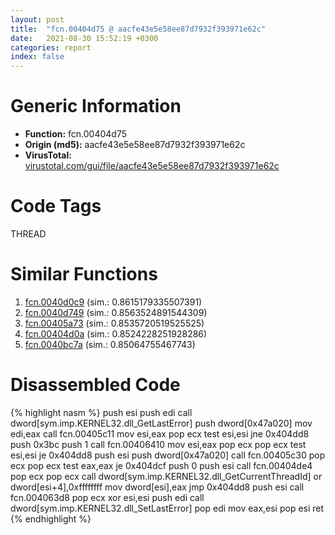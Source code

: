 ```yaml
---
layout: post
title:  "fcn.00404d75 @ aacfe43e5e58ee87d7932f393971e62c"
date:   2021-08-30 15:52:19 +0300
categories: report
index: false
---
```


# Generic Information
- **Function:** fcn.00404d75
- **Origin (md5):** aacfe43e5e58ee87d7932f393971e62c
- **VirusTotal:** [virustotal.com/gui/file/aacfe43e5e58ee87d7932f393971e62c][virustotal_ref]

# Code Tags
<span class="tag" id="THREAD">THREAD</span>


# Similar Functions

1. [fcn.0040d0c9][similar_1_ref] (sim.: 0.8615179335507391)
2. [fcn.0040d749][similar_2_ref] (sim.: 0.8563524891544309)
3. [fcn.00405a73][similar_3_ref] (sim.: 0.8535720519525525)
4. [fcn.00404d0a][similar_4_ref] (sim.: 0.8524228251928286)
5. [fcn.0040bc7a][similar_5_ref] (sim.: 0.85064755467743)


# Disassembled Code

{% highlight nasm %}
push esi
push edi
call dword[sym.imp.KERNEL32.dll_GetLastError]
push dword[0x47a020]
mov edi,eax
call fcn.00405c11
mov esi,eax
pop ecx
test esi,esi
jne 0x404dd8
push 0x3bc
push 1
call fcn.00406410
mov esi,eax
pop ecx
pop ecx
test esi,esi
je 0x404dd8
push esi
push dword[0x47a020]
call fcn.00405c30
pop ecx
pop ecx
test eax,eax
je 0x404dcf
push 0
push esi
call fcn.00404de4
pop ecx
pop ecx
call dword[sym.imp.KERNEL32.dll_GetCurrentThreadId]
or dword[esi+4],0xffffffff
mov dword[esi],eax
jmp 0x404dd8
push esi
call fcn.004063d8
pop ecx
xor esi,esi
push edi
call dword[sym.imp.KERNEL32.dll_SetLastError]
pop edi
mov eax,esi
pop esi
ret 
{% endhighlight %}


[similar_1_ref]: /report/fcn.0040d0c9@e69fcfbd512770c44a9d6b90a42edeb0
[similar_2_ref]: /report/fcn.0040d749@07c2b7c33c5e57bea41d904b6b553dfe
[similar_3_ref]: /report/fcn.00405a73@39cc9d1efb3c13c15792b3ba0142fd3c
[similar_4_ref]: /report/fcn.00404d0a@71550f1ee4f4626545a4bffe6d950f12
[similar_5_ref]: /report/fcn.0040bc7a@abc9786e2a489b932acab8d94330570f
[virustotal_ref]: https://www.virustotal.com/gui/file/aacfe43e5e58ee87d7932f393971e62c